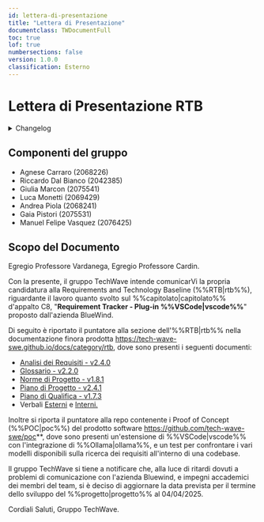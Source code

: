 ```yaml
---
id: lettera-di-presentazione
title: "Lettera di Presentazione"
documentclass: TWDocumentFull
toc: true
lof: true
numbersections: false
version: 1.0.0
classification: Esterno
---
```


# Lettera di Presentazione RTB

<details>
  <summary>Changelog</summary>

| Data       | Versione | Descrizione                 | Autore                | Data Verifica | Verificatore        |
| ---------- | -------- | --------------------------- | --------------------- | ------------- | ------------------- |
| 03/03/2025 | 1.0.0    | Prima stesura del documento | Vasquez Manuel Felipe | 3/03/2025     | Riccardo Dal Bianco |

</details>

## Componenti del gruppo

- Agnese Carraro (2068226)
- Riccardo Dal Bianco (2042385)
- Giulia Marcon (2075541)
- Luca Monetti (2069429)
- Andrea Piola (2068241)
- Gaia Pistori (2075531)
- Manuel Felipe Vasquez (2076425)

## Scopo del Documento

Egregio Professore Vardanega,
Egregio Professore Cardin.

Con la presente, il gruppo TechWave intende comunicarVi la propria candidatura alla Requirements and Technology Baseline (%%RTB|rtb%%), riguardante il lavoro quanto svolto sul %%capitolato|capitolato%% d'appalto C8, "**Requirement Tracker - Plug-in %%VSCode|vscode%%**" proposto dall'azienda BlueWind.

Di seguito è riportato il puntatore alla sezione dell'%%RTB|rtb%% nella documentazione finora prodotta https://tech-wave-swe.github.io/docs/category/rtb, dove sono presenti i seguenti documenti:

- [Analisi dei Requisiti - v2.4.0](https://tech-wave-swe.github.io/docs/RTB/analisi_dei_requisiti)
- [Glossario - v2.2.0](https://tech-wave-swe.github.io/docs/RTB/glossario)
- [Norme di Progetto - v1.8.1](https://tech-wave-swe.github.io/docs/RTB/norme_di_progetto)
- [Piano di Progetto - v2.4.1](https://tech-wave-swe.github.io/docs/RTB/piano_di_progetto)
- [Piano di Qualifica - v1.7.3](https://tech-wave-swe.github.io/docs/RTB/piano_di_qualifica)
- Verbali [Esterni](https://tech-wave-swe.github.io/docs/RTB/Verbali_Esterni/Verbali%20Esterni) e [Interni.](https://tech-wave-swe.github.io/docs/category/verbali-interni-1)

Inoltre si riporta il puntatore alla repo contenente i Proof of Concept (%%POC|poc%%) del prodotto software https://github.com/tech-wave-swe/poc**, dove sono presenti un'estensione di %%VSCode|vscode%% con l'integrazione di %%Ollama|ollama%%, e un test per confrontare i vari modelli disponibili sulla ricerca dei requisiti all'interno di una codebase.

Il gruppo TechWave si tiene a notificare che, alla luce di ritardi dovuti a problemi di comunicazione con l'azienda Bluewind, e impegni accademici dei membri del team, si è deciso di aggiornare la data prevista per il termine dello sviluppo del %%progetto|progetto%% al 04/04/2025.

Cordiali Saluti,
Gruppo TechWave.
